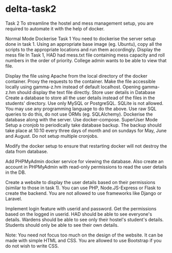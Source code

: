 # delta-task2

Task 2
To streamline the hostel and mess management setup, you are required to automate it with the help of docker.

Normal Mode
Dockerise Task 1
You need to dockerise the server setup done in task 1.
Using an appropriate base image (eg. Ubuntu), copy all the scripts to the appropriate locations and run them accordingly.
Display the mess file
In Task 1, HAD had mess.txt file containing mess capacity and roll numbers in the order of priority. College admin wants to be able to view that file.

Display the file using Apache from the local directory of the docker container. Proxy the requests to the container.
Make the file accessible locally using gamma-z.hm instead of default localhost. Opening gamma-z.hm should display the text file directly.
Store user details in Database
Create a database to store all the user details instead of the files in the students' directory.
Use only MySQL or PostgreSQL. SQLite is not allowed. You may use any programming language to do the above. Use raw SQL queries to do this, do not use ORMs (eg. SQLAlchemy).
Dockerise the database along with the server. Use docker-compose.
SuperUser Mode
Setup a cronjob to periodically take database backup. The backup should take place at 10:10 every three days of month and on sundays for May, June and August. Do not setup multiple cronjobs.

Modify the docker setup to ensure that restarting docker will not destroy the data from database.

Add PHPMyAdmin docker service for viewing the database. Also create an account in PHPMyAdmin with read-only permissions to read the user details in the DB.

Create a website to display the user details based on their permissions (similar to those in task 1). You can use PHP, Node.JS-Express or Flask to create the backend. You are not allowed to use frameworks like Django or Laravel.

Implement login feature with userid and password. Get the permissions based on the logged in userid.
HAD should be able to see everyone's details.
Wardens should be able to see only their hostel's student's details.
Students should only be able to see their own details.

Note: You need not focus too much on the design of the website. It can be made with simple HTML and CSS. You are allowed to use Bootstrap if you do not wish to write CSS.
